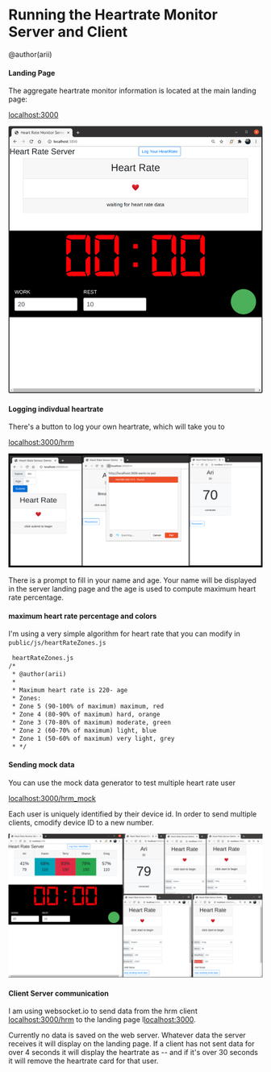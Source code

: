 # Running the Heartrate Monitor Server and Client

@author(arii)


#### Landing Page 

The aggregate heartrate monitor information is located at the main landing page:

[localhost:3000](localhost:3000)

![HRM Server Landing Page](https://github.com/arii/hrm/raw/leader/docs/figs/hrm_server.png "HRM Server Landing Page")


#### Logging indivdual heartrate

There's a button to log your own heartrate, which will take you to

[localhost:3000/hrm](localhost:3000/hrm)

![HRM client connect](https://github.com/arii/hrm/raw/leader/docs/figs/client_connect.png "HRM Client")

There is a prompt to fill in your name and age.  Your name will be displayed in the server landing page and the age is used to compute maximum heart rate percentage.


#### maximum heart rate percentage and colors

I'm using a very simple algorithm for heart rate that you can modify in `public/js/heartRateZones.js`

```
 heartRateZones.js
/*
 * @author(arii)
 *
 * Maximum heart rate is 220- age
 * Zones:
 * Zone 5 (90-100% of maximum) maximum, red
 * Zone 4 (80-90% of maximum) hard, orange
 * Zone 3 (70-80% of maximum) moderate, green
 * Zone 2 (60-70% of maximum) light, blue
 * Zone 1 (50-60% of maximum) very light, grey
 * */

```

#### Sending mock data
You can use the mock data generator to test multiple heart rate user

[localhost:3000/hrm_mock](localhost:3000/hrm_mock)

Each user is uniquely identified by their device id. In order to send multiple clients, cmodify device ID to a new number.

![HRM Multiple Users](https://github.com/arii/hrm/raw/leader/docs/figs/running.png "HRM Multiple Users")



#### Client Server communication

I am using websocket.io to send data from the hrm client [localhost:3000/hrm](localhost:3000/hrm) to the landing page l[localhost:3000](localhost:3000). 

Currently no data is saved on the web server.  Whatever data the server receives it will display on the landing page.  If a client has not sent data for over 4 seconds it will display the heartrate as -- and if it's over 30 seconds it will remove the heartrate card for that user.



